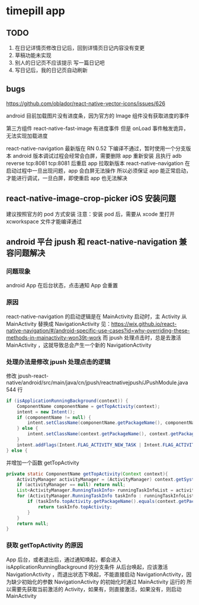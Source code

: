 timepill app
=====

TODO
-----
1. 在日记详情页修改日记后，回到详情页日记内容没有变更
1. 草稿功能未实现
1. 别人的日记页不应该提示 写一篇日记吧
1. 写日记后，我的日记页自动刷新

bugs
-----
https://github.com/oblador/react-native-vector-icons/issues/626

android 目前加载图片没有进度条，因为官方的 Image 组件没有获取进度的事件

第三方组件 react-native-fast-image 有进度事件
但是 onLoad 事件触发诡异，无法实现加载进度

react-native-navigation 最新版在 RN 0.52 下编译不通过，暂时使用一个分支版本
android 版本调试过程会经常会白屏，需要删除 app 重新安装
且执行 adb reverse tcp:8081 tcp:8081 后重启 app 拉取新版本
react-native-navigation 在启动过程中一旦出现问题，app 会白屏无法操作
所以必须保证 app 能正常启动，才能进行调试，一旦白屏，即使重启 app 也无法解决

react-native-image-crop-picker iOS 安装问题
-----
建议按照官方的 pod 方式安装
注意：安装 pod 后，需要从 xcode 里打开 xcworkspace 文件才能编译通过

android 平台 jpush 和 react-native-navigation 兼容问题解决
-----
### 问题现象

android App 在后台状态，点击通知 App 会重置

### 原因

react-native-navigation 的启动逻辑是在 MainActivity 启动时，主 Activity 从 MainActivity 替换成 NavigationActivity
见：https://wix.github.io/react-native-navigation/#/android-specific-use-cases?id=why-overriding-these-methods-in-mainactivity-won39t-work
而 jpush 处理点击时，总是去激活 MainActivity ，这就导致总会产生一个新的 NavigationActivity

### 处理办法是修改 jpush 处理点击的逻辑

修改 jpush-react-native/android/src/main/java/cn/jpush/reactnativejpush/JPushModule.java 544 行
```java
if (isApplicationRunningBackground(context)) {
    ComponentName componentName = getTopActivity(context);
    intent = new Intent();
    if (componentName != null) {
        intent.setClassName(componentName.getPackageName(), componentName.getClassName());
    } else {
        intent.setClassName(context.getPackageName(), context.getPackageName() + ".MainActivity");
    }
    intent.addFlags(Intent.FLAG_ACTIVITY_NEW_TASK | Intent.FLAG_ACTIVITY_SINGLE_TOP | Intent.FLAG_ACTIVITY_CLEAR_TOP);
} else {
```

并增加一个函数 getTopActivity
```java
private static ComponentName getTopActivity(Context context){
    ActivityManager activityManager = (ActivityManager) context.getSystemService(Service.ACTIVITY_SERVICE);
    if (activityManager == null) return null;
    List<ActivityManager.RunningTaskInfo> runningTaskInfoList = activityManager.getRunningTasks(Integer.MAX_VALUE);
    for (ActivityManager.RunningTaskInfo taskInfo : runningTaskInfoList) {
        if (taskInfo.topActivity.getPackageName().equals(context.getPackageName())){
            return taskInfo.topActivity;
        }
    }
    return null;
}
```

### 获取 getTopActivity 的原因
App 后台，或者退出后，通过通知唤起，都会进入 isApplicationRunningBackground 的分支条件
从后台唤起，应该激活 NavigationActivity ，而退出状态下唤起，不能直接启动 NavigationActivity，因为缺少初始化的参数
NavigationActivity 的初始化时通过 MainActivity 运行的
所以需要先获取当前激活的 Activity，如果有，则直接激活，如果没有，则启动 MainActivity

